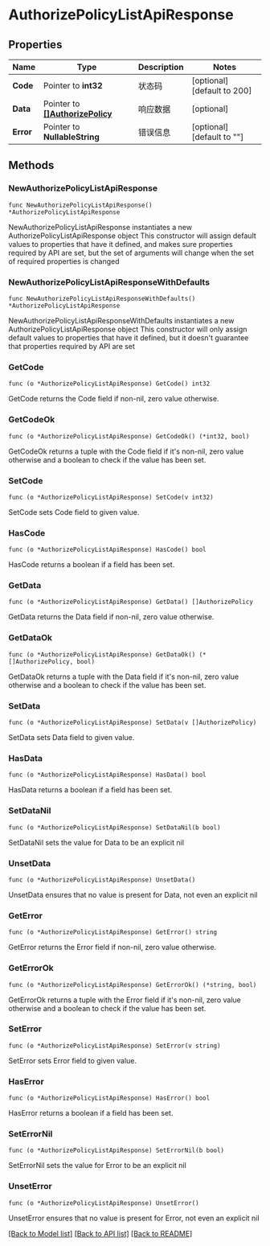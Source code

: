 # AuthorizePolicyListApiResponse

## Properties

Name | Type | Description | Notes
------------ | ------------- | ------------- | -------------
**Code** | Pointer to **int32** | 状态码 | [optional] [default to 200]
**Data** | Pointer to [**[]AuthorizePolicy**](AuthorizePolicy.md) | 响应数据 | [optional] 
**Error** | Pointer to **NullableString** | 错误信息 | [optional] [default to ""]

## Methods

### NewAuthorizePolicyListApiResponse

`func NewAuthorizePolicyListApiResponse() *AuthorizePolicyListApiResponse`

NewAuthorizePolicyListApiResponse instantiates a new AuthorizePolicyListApiResponse object
This constructor will assign default values to properties that have it defined,
and makes sure properties required by API are set, but the set of arguments
will change when the set of required properties is changed

### NewAuthorizePolicyListApiResponseWithDefaults

`func NewAuthorizePolicyListApiResponseWithDefaults() *AuthorizePolicyListApiResponse`

NewAuthorizePolicyListApiResponseWithDefaults instantiates a new AuthorizePolicyListApiResponse object
This constructor will only assign default values to properties that have it defined,
but it doesn't guarantee that properties required by API are set

### GetCode

`func (o *AuthorizePolicyListApiResponse) GetCode() int32`

GetCode returns the Code field if non-nil, zero value otherwise.

### GetCodeOk

`func (o *AuthorizePolicyListApiResponse) GetCodeOk() (*int32, bool)`

GetCodeOk returns a tuple with the Code field if it's non-nil, zero value otherwise
and a boolean to check if the value has been set.

### SetCode

`func (o *AuthorizePolicyListApiResponse) SetCode(v int32)`

SetCode sets Code field to given value.

### HasCode

`func (o *AuthorizePolicyListApiResponse) HasCode() bool`

HasCode returns a boolean if a field has been set.

### GetData

`func (o *AuthorizePolicyListApiResponse) GetData() []AuthorizePolicy`

GetData returns the Data field if non-nil, zero value otherwise.

### GetDataOk

`func (o *AuthorizePolicyListApiResponse) GetDataOk() (*[]AuthorizePolicy, bool)`

GetDataOk returns a tuple with the Data field if it's non-nil, zero value otherwise
and a boolean to check if the value has been set.

### SetData

`func (o *AuthorizePolicyListApiResponse) SetData(v []AuthorizePolicy)`

SetData sets Data field to given value.

### HasData

`func (o *AuthorizePolicyListApiResponse) HasData() bool`

HasData returns a boolean if a field has been set.

### SetDataNil

`func (o *AuthorizePolicyListApiResponse) SetDataNil(b bool)`

 SetDataNil sets the value for Data to be an explicit nil

### UnsetData
`func (o *AuthorizePolicyListApiResponse) UnsetData()`

UnsetData ensures that no value is present for Data, not even an explicit nil
### GetError

`func (o *AuthorizePolicyListApiResponse) GetError() string`

GetError returns the Error field if non-nil, zero value otherwise.

### GetErrorOk

`func (o *AuthorizePolicyListApiResponse) GetErrorOk() (*string, bool)`

GetErrorOk returns a tuple with the Error field if it's non-nil, zero value otherwise
and a boolean to check if the value has been set.

### SetError

`func (o *AuthorizePolicyListApiResponse) SetError(v string)`

SetError sets Error field to given value.

### HasError

`func (o *AuthorizePolicyListApiResponse) HasError() bool`

HasError returns a boolean if a field has been set.

### SetErrorNil

`func (o *AuthorizePolicyListApiResponse) SetErrorNil(b bool)`

 SetErrorNil sets the value for Error to be an explicit nil

### UnsetError
`func (o *AuthorizePolicyListApiResponse) UnsetError()`

UnsetError ensures that no value is present for Error, not even an explicit nil

[[Back to Model list]](../README.md#documentation-for-models) [[Back to API list]](../README.md#documentation-for-api-endpoints) [[Back to README]](../README.md)


